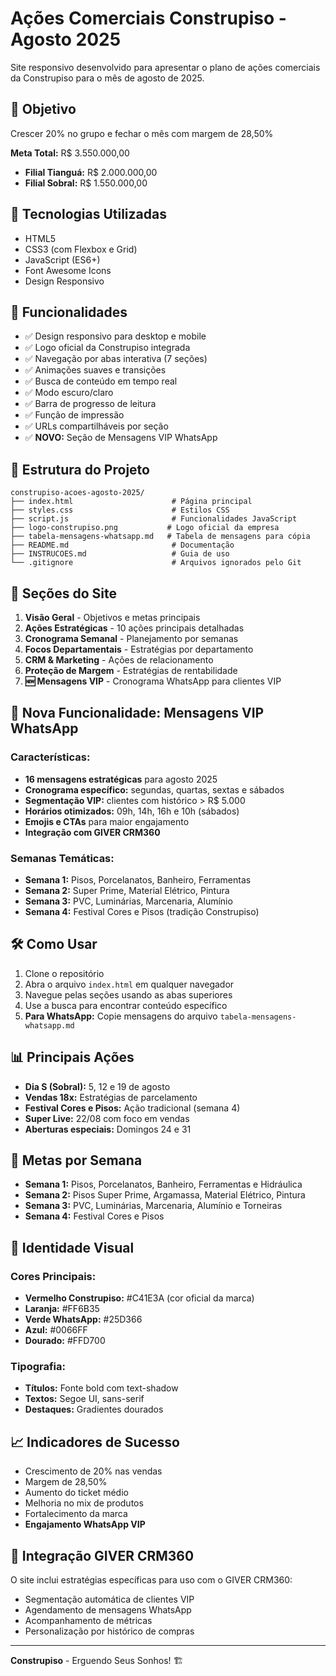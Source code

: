 # Ações Comerciais Construpiso - Agosto 2025

Site responsivo desenvolvido para apresentar o plano de ações comerciais da Construpiso para o mês de agosto de 2025.

## 🎯 Objetivo

Crescer 20% no grupo e fechar o mês com margem de 28,50%

**Meta Total:** R$ 3.550.000,00
- **Filial Tianguá:** R$ 2.000.000,00  
- **Filial Sobral:** R$ 1.550.000,00

## 🚀 Tecnologias Utilizadas

- HTML5
- CSS3 (com Flexbox e Grid)
- JavaScript (ES6+)
- Font Awesome Icons
- Design Responsivo

## 📱 Funcionalidades

- ✅ Design responsivo para desktop e mobile
- ✅ Logo oficial da Construpiso integrada
- ✅ Navegação por abas interativa (7 seções)
- ✅ Animações suaves e transições
- ✅ Busca de conteúdo em tempo real
- ✅ Modo escuro/claro
- ✅ Barra de progresso de leitura
- ✅ Função de impressão
- ✅ URLs compartilháveis por seção
- ✅ **NOVO:** Seção de Mensagens VIP WhatsApp

## 📂 Estrutura do Projeto

```
construpiso-acoes-agosto-2025/
├── index.html                      # Página principal
├── styles.css                      # Estilos CSS
├── script.js                       # Funcionalidades JavaScript
├── logo-construpiso.png           # Logo oficial da empresa
├── tabela-mensagens-whatsapp.md   # Tabela de mensagens para cópia
├── README.md                       # Documentação
├── INSTRUCOES.md                   # Guia de uso
└── .gitignore                      # Arquivos ignorados pelo Git
```

## 🎨 Seções do Site

1. **Visão Geral** - Objetivos e metas principais
2. **Ações Estratégicas** - 10 ações principais detalhadas
3. **Cronograma Semanal** - Planejamento por semanas
4. **Focos Departamentais** - Estratégias por departamento
5. **CRM & Marketing** - Ações de relacionamento
6. **Proteção de Margem** - Estratégias de rentabilidade
7. **🆕 Mensagens VIP** - Cronograma WhatsApp para clientes VIP

## 📱 Nova Funcionalidade: Mensagens VIP WhatsApp

### Características:
- **16 mensagens estratégicas** para agosto 2025
- **Cronograma específico:** segundas, quartas, sextas e sábados
- **Segmentação VIP:** clientes com histórico > R$ 5.000
- **Horários otimizados:** 09h, 14h, 16h e 10h (sábados)
- **Emojis e CTAs** para maior engajamento
- **Integração com GIVER CRM360**

### Semanas Temáticas:
- **Semana 1:** Pisos, Porcelanatos, Banheiro, Ferramentas
- **Semana 2:** Super Prime, Material Elétrico, Pintura
- **Semana 3:** PVC, Luminárias, Marcenaria, Alumínio
- **Semana 4:** Festival Cores e Pisos (tradição Construpiso)

## 🛠️ Como Usar

1. Clone o repositório
2. Abra o arquivo `index.html` em qualquer navegador
3. Navegue pelas seções usando as abas superiores
4. Use a busca para encontrar conteúdo específico
5. **Para WhatsApp:** Copie mensagens do arquivo `tabela-mensagens-whatsapp.md`

## 📊 Principais Ações

- **Dia S (Sobral):** 5, 12 e 19 de agosto
- **Vendas 18x:** Estratégias de parcelamento
- **Festival Cores e Pisos:** Ação tradicional (semana 4)
- **Super Live:** 22/08 com foco em vendas
- **Aberturas especiais:** Domingos 24 e 31

## 🎯 Metas por Semana

- **Semana 1:** Pisos, Porcelanatos, Banheiro, Ferramentas e Hidráulica
- **Semana 2:** Pisos Super Prime, Argamassa, Material Elétrico, Pintura
- **Semana 3:** PVC, Luminárias, Marcenaria, Alumínio e Torneiras  
- **Semana 4:** Festival Cores e Pisos

## 🎨 Identidade Visual

### Cores Principais:
- **Vermelho Construpiso:** #C41E3A (cor oficial da marca)
- **Laranja:** #FF6B35
- **Verde WhatsApp:** #25D366
- **Azul:** #0066FF
- **Dourado:** #FFD700

### Tipografia:
- **Títulos:** Fonte bold com text-shadow
- **Textos:** Segoe UI, sans-serif
- **Destaques:** Gradientes dourados

## 📈 Indicadores de Sucesso

- Crescimento de 20% nas vendas
- Margem de 28,50%
- Aumento do ticket médio
- Melhoria no mix de produtos
- Fortalecimento da marca
- **Engajamento WhatsApp VIP**

## 🔧 Integração GIVER CRM360

O site inclui estratégias específicas para uso com o GIVER CRM360:
- Segmentação automática de clientes VIP
- Agendamento de mensagens WhatsApp
- Acompanhamento de métricas
- Personalização por histórico de compras

---

**Construpiso** - Erguendo Seus Sonhos! 🏗️

